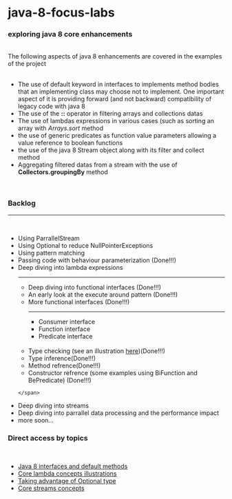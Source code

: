 # java-8-focus-labs

<h3> exploring java 8 core enhancements </h3>
<br/>
The following aspects of java 8 enhancements are covered in the examples of the project
<br/>
<br/>
<ul>
  <li>The use of default keyword in interfaces to implements method bodies that an implementing class
  may choose not to implement. One important aspect of it is providing forward (and not backward) compatibility of legacy code with java 8</li>
  <li>The use of the <b>::</b> operator in filtering arrays and collections datas </li>
  <li>The use of lambdas expressions in various cases (such as sorting an array with <i>Arrays.sort</i> method</li>
  <li>the use of generic predicates as function value parameters allowing a value reference to boolean functions</li>
  <li>the use of the java 8 Stream object along with its filter and collect method</li>
  <li>Aggregating filtered datas from a stream with the use of <b>Collectors.groupingBy</b> method</li>
</ul>
<br/>
<p>
<h3>Backlog</h3>
<hr/>
<br/>
<ul>
<li>Using ParrallelStream</li>
<li>Using Optional to reduce NullPointerExceptions</li>
<li>Using pattern matching</li>
<li>Passing code with behaviour parameterization (Done!!!)</li>
<li>
    <span>
      Deep diving into lambda expressions
      <br/>
      <hr/>
      <ul>
         <li>Deep diving into functional interfaces (Done!!!)</li>
         <li>An early look at the execute around pattern (Done!!!)</li>
         <li>More functional interfaces (Done!!!)</li>
         <hr/>
         <ul>
            <li>Consumer interface</li>
            <li>Function interface</li>
            <li>Predicate interface</li>
         </ul>
         <br/>
         <li>Type checking (see an illustration <a href='https://github.com/alainlompo/java-8-focus-labs/blob/master/doc/lambda_type_checking.png'>here</a>)(Done!!!)</li>
         <li>Type inference(Done!!!)</li>
         <li>Method refrence(Done!!!)</li>
         <li>Constructor refrence (some examples using BiFunction and BePredicate) (Done!!!)</li>
      </ul>
      
    </span>
</li>
<li>Deep diving into streams</li>
<li>Deep diving into parrallel data processing and the performance impact</li>
<li>more soon...</li>
</ul>
</p>
<p>
  <h3>Direct access by topics</h3><br/>
  <ul>
    <li><a href='https://github.com/alainlompo/java-8-focus-labs/tree/master/java8-labs-home/java8-lambdas/src/main/java/org/lompo/labs/java8/interfaces/defaultmethods'>Java 8 interfaces and default methods</a></li>
    <li><a href='https://github.com/alainlompo/java-8-focus-labs/tree/master/java8-labs-home/java8-lambdas/src/main/java/org/lompo/labs/java8/lambdas'>Core lambda concepts illustrations</a></li>
    <li><a href='https://github.com/alainlompo/java-8-focus-labs/tree/master/java8-labs-home/java8-lambdas/src/main/java/org/lompo/labs/java8/lambdas/utils'>Taking advantage of Optional type</a></li>
    <li><a href='https://github.com/alainlompo/java-8-focus-labs/tree/master/java8-labs-home/java8-lambdas/src/main/java/org/lompo/labs/java8/lambdas/streams'>Core streams concepts</a></li>
    
  </ul>
</p>
